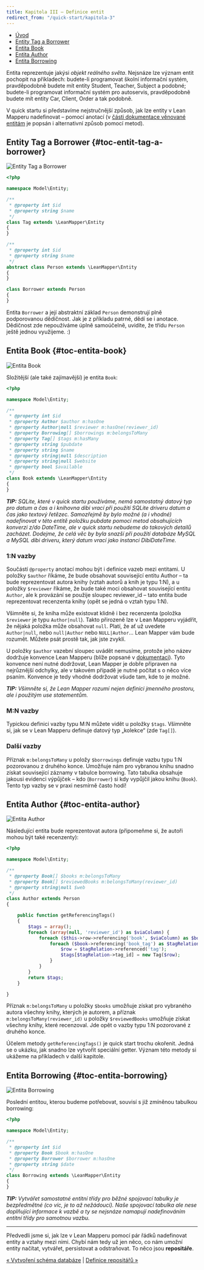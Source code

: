 ```yaml
---
title: Kapitola III – Definice entit
redirect_from: "/quick-start/kapitola-3"
---
```


* [Úvod](#page-title)
* [Entity Tag a Borrower](#toc-entit-tag-a-borrower)
* [Entita Book](#toc-entita-book)
* [Entita Author](#toc-entita-author)
* [Entita Borrowing](#toc-entita-borrowing)


Entita reprezentuje jakýsi *objekt reálného světa*. Nejsnáze lze význam entit pochopit na příkladech: budete-li programovat školní informační systém, pravděpodobně budete mít entity Student, Teacher, Subject a podobné; budete-li programovat informační systém pro autoservis, pravděpodobně budete mít entity Car, Client, Order a tak podobně.

V quick startu si představíme nejstručnější způsob, jak lze entity v Lean Mapperu nadefinovat – pomocí anotací (v [části dokumentace věnované entitám](/cs/docs/entity/) je popsán i alternativní způsob pomocí metod).


## Entity Tag a Borrower {#toc-entit-tag-a-borrower}

![Entity Tag a Borrower](/img/qs-schema-tag+borrower.png)

``` php
<?php

namespace Model\Entity;

/**
 * @property int $id
 * @property string $name
 */
class Tag extends \LeanMapper\Entity
{
}

/**
 * @property int $id
 * @property string $name
 */
abstract class Person extends \LeanMapper\Entity
{
}

class Borrower extends Person
{
}
```

Entita `Borrower` a její abstraktní základ `Person` demonstrují plně podporovanou dědičnost. Jak je z příkladu patrné, dědí se i anotace. Dědičnost zde nepoužíváme úplně samoúčelně, uvidíte, že třídu `Person` ještě jednou využijeme. :)


## Entita Book {#toc-entita-book}

![Entita Book](/img/qs-schema-book.png)

Složitější (ale také zajímavější) je entita `Book`:

``` php
<?php

namespace Model\Entity;

/**
 * @property int $id
 * @property Author $author m:hasOne
 * @property Author|null $reviewer m:hasOne(reviewer_id)
 * @property Borrowing[] $borrowings m:belongsToMany
 * @property Tag[] $tags m:hasMany
 * @property string $pubdate
 * @property string $name
 * @property string|null $description
 * @property string|null $website
 * @property bool $available
 */
class Book extends \LeanMapper\Entity
{
}
```

***TIP:** SQLite, které v quick startu používáme, nemá samostatný datový typ pro datum a čas a i knihovna dibi vrací při použití SQLite driveru datum a čas jako textový řetězec. Samozřejmě by bylo možné (a i vhodné) nadefinovat v této entitě položku pubdate pomocí metod obsahujících konverzi z/do DateTime, ale v quick startu nebudeme do takových detailů zacházet. Dodejme, že celá věc by byla snazší při použití databáze MySQL a MySQL dibi driveru, který datum vrací jako instanci DibiDateTime.*


### 1:N vazby

Součástí `@property` anotací mohou být i definice vazeb mezi entitami. U položky `$author` říkáme, že bude obsahovat související entitu Author – ta bude reprezentovat autora knihy (vztah autorů a knih je typu 1:N), a u položky `$reviewer` říkáme, že bude také moci obsahovat související entitu `Author`, ale k provázání se použije sloupec reviewer_id – tato entita bude reprezentovat recenzenta knihy (opět se jedná o vztah typu 1:N).

Všimněte si, že kniha může existovat klidně i bez recenzenta (položka `$reviewer` je typu `Author|null`). Takto přirozeně lze v Lean Mapperu vyjádřit, že nějaká položka může obsahovat `null`. Platí, že ať už uvedete `Author|null`, nebo `null|Author` nebo `NULL|Author`… Lean Mapper vám bude rozumět. Můžete psát prostě tak, jak jste zvyklí.

U položky `$author` vazební sloupec uvádět nemusíme, protože jeho název dodržuje konvence Lean Mapperu (blíže popsané v [dokumentaci](/cs/docs/konvence/)). Tyto konvence není nutné dodržovat, Lean Mapper je dobře připraven na nejrůznější odchylky, ale v takovém případě je nutné počítat s o něco více psaním. Konvence je tedy vhodné dodržovat všude tam, kde to je možné.

***TIP:** Všimněte si, že Lean Mapper rozumí nejen definici jmenného prostoru, ale i použitým use statementům.*


### M:N vazby

Typickou definici vazby typu M:N můžete vidět u položky `$tags`. Všimněte si, jak se v Lean Mapperu definuje datový typ „kolekce“ (zde `Tag[]`).


### Další vazby

Příznak `m:belongsToMany` u položy `$borrowings` definuje vazbu typu 1:N pozorovanou z druhého konce. Umožňuje nám pro vybranou knihu snadno získat související záznamy v tabulce borrowing. Tato tabulka obsahuje jakousi evidenci výpůjček – kdo (`Borrower`) si kdy vypůjčil jakou knihu (`Book`). Tento typ vazby se v praxi nesmírně často hodí!


## Entita Author {#toc-entita-author}

![Entita Author](/img/qs-schema-author.png)

Následující entita bude reprezentovat autora (připomeňme si, že autoři mohou být také recenzenty):

``` php
<?php

namespace Model\Entity;

/**
 * @property Book[] $books m:belongsToMany
 * @property Book[] $reviewedBooks m:belongsToMany(reviewer_id)
 * @property string|null $web
 */
class Author extends Person
{

	public function getReferencingTags()
	{
		$tags = array();
		foreach (array(null, 'reviewer_id') as $viaColumn) {
			foreach ($this->row->referencing('book', $viaColumn) as $book) {
				foreach ($book->referencing('book_tag') as $tagRelation) {
					$row = $tagRelation->referenced('tag');
					$tags[$tagRelation->tag_id] = new Tag($row);
				}
			}
		}
		return $tags;
	}

}
```

Příznak `m:belongsToMany` u položky `$books` umožňuje získat pro vybraného autora všechny knihy, kterých je autorem, a příznak `m:belongsToMany(reviewer_id)` u položky `$reviewedBooks` umožňuje získat všechny knihy, které recenzoval. Jde opět o vazby typu 1:N pozorované z druhého konce.

Účelem metody `getReferencingTags()` je quick start trochu okořenit. Jedná se o ukázku, jak snadno lze vytvořit speciální getter. Význam této metody si ukážeme na příkladech v další kapitole.


## Entita Borrowing {#toc-entita-borrowing}

![Entita Borrowing](/img/qs-schema-borrowing.png)

Poslední entitou, kterou budeme potřebovat, souvisí s již zmíněnou tabulkou borrowing:

``` php
<?php

namespace Model\Entity;

/**
 * @property int $id
 * @property Book $book m:hasOne
 * @property Borrower $borrower m:hasOne
 * @property string $date
 */
class Borrowing extends \LeanMapper\Entity
{
}
```

***TIP:** Vytvářet samostatné entitní třídy pro běžné spojovací tabulky je bezpředmětné (co víc, je to až nežádoucí). Naše spojovací tabulka ale nese doplňující informace k vazbě a ty se nejsnáze namapují nadefinováním entitní třídy pro samotnou vazbu.*

----------

Předvedli jsme si, jak lze v Lean Mapperu pomocí pár řádků nadefinovat entity a vztahy mezi nimi. Chybí nám tedy už jen něco, co nám umožní entity načítat, vytvářet, persistovat a odstraňovat. To něco jsou **repositáře**.


[« Vytvoření schéma databáze](/cs/quick-start/kapitola-2/) | [Definice repositářů »](/cs/quick-start/kapitola-4/)
